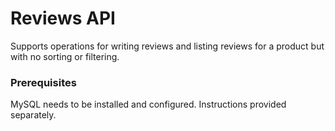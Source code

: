 # Reviews API 
Supports operations for writing reviews and listing reviews for a product but with no sorting or filtering.

### Prerequisites
MySQL needs to be installed and configured. Instructions provided separately.

